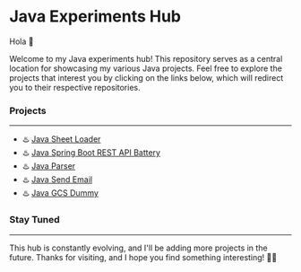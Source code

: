 **Java Experiments Hub**
=========================

Hola 👋

Welcome to my Java experiments hub! This repository serves as a central location for showcasing my various Java projects. Feel free to explore the projects that interest you by clicking on the links below, which will redirect you to their respective repositories.

### Projects
------------

* ♨️ [Java Sheet Loader](https://github.com/111ayushkhare/java-sheet-loader)
* ♨️ [Java Spring Boot REST API Battery](https://github.com/111ayushkhare/java-spring-boot-rest-api-battery)
* ♨️ [Java Parser](https://github.com/111ayushkhare/java-parser)
* ♨️ [Java Send Email](https://github.com/111ayushkhare/java-send-email)
* ♨️ [Java GCS Dummy](https://github.com/111ayushkhare/java-gcs-dummy)

### Stay Tuned
-------------

This hub is constantly evolving, and I'll be adding more projects in the future. Thanks for visiting, and I hope you find something interesting! 🙌🏻
